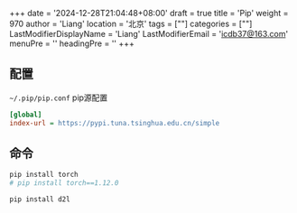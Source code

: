 +++
date = '2024-12-28T21:04:48+08:00'
draft = true
title = 'Pip'
weight = 970
author = 'Liang'
location = '北京'
tags = [""]
categories = [""]
LastModifierDisplayName = 'Liang'
LastModifierEmail = 'icdb37@163.com'
menuPre = ''
headingPre = ''
+++

## 配置
`~/.pip/pip.conf` pip源配置
```ini
[global]
index-url = https://pypi.tuna.tsinghua.edu.cn/simple
```


## 命令
```sh
pip install torch
# pip install torch==1.12.0

pip install d2l
```